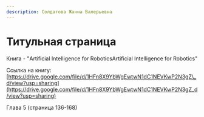 ```yaml
---
description: Солдатова Жанна Валерьевна
---
```


# Титульная страница

Книга - "Artificial Intelligence for RoboticsArtificial Intelligence for Robotics"

Ссылка на книгу: [https://drive.google.com/file/d/1HFn8X9YbWgEwtwN1dC1NEVKwP2N3gZ\_d/view?usp=sharing](https://drive.google.com/file/d/1HFn8X9YbWgEwtwN1dC1NEVKwP2N3gZ_d/view?usp=sharing)

Глава 5 \(страница 136-168\)


